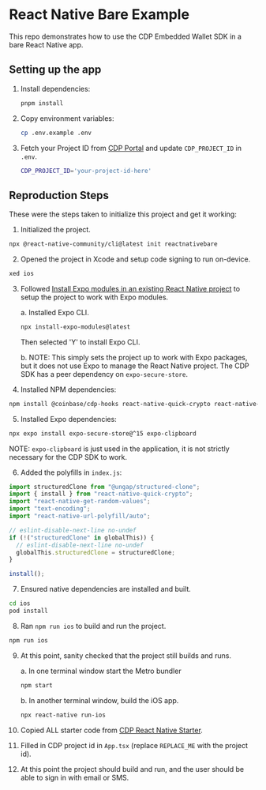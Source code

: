 # React Native Bare Example

This repo demonstrates how to use the CDP Embedded Wallet SDK in a bare React Native app.

## Setting up the app

1. Install dependencies:

   ```bash
   pnpm install
   ```

2. Copy environment variables:

   ```bash
   cp .env.example .env
   ```

3. Fetch your Project ID from [CDP Portal](https://portal.cdp.coinbase.com/) and update `CDP_PROJECT_ID` in `.env`.

   ```bash
   CDP_PROJECT_ID='your-project-id-here'
   ```

## Reproduction Steps

These were the steps taken to initialize this project and get it working:

1. Initialized the project.

```sh
npx @react-native-community/cli@latest init reactnativebare
```

2. Opened the project in Xcode and setup code signing to run on-device.

```sh
xed ios
```

3. Followed [Install Expo modules in an existing React Native project](https://docs.expo.dev/bare/installing-expo-modules/#automatic-installation) to setup the project to work with Expo modules.

   a. Installed Expo CLI.

   ```sh
   npx install-expo-modules@latest
   ```

   Then selected 'Y' to install Expo CLI.

   b. NOTE: This simply sets the project up to work with Expo packages, but it does not use Expo to manage the React Native project. The CDP SDK has a peer dependency on `expo-secure-store`.

4. Installed NPM dependencies:

```sh
npm install @coinbase/cdp-hooks react-native-quick-crypto react-native-get-random-values react-native-url-polyfill @react-native-async-storage/async-storage @ungap/structured-clone text-encoding viem
```

5. Installed Expo dependencies:

```sh
npx expo install expo-secure-store@^15 expo-clipboard
```

NOTE: `expo-clipboard` is just used in the application, it is not strictly necessary for the CDP SDK to work.

6. Added the polyfills in `index.js`:

```js
import structuredClone from "@ungap/structured-clone";
import { install } from "react-native-quick-crypto";
import "react-native-get-random-values";
import "text-encoding";
import "react-native-url-polyfill/auto";

// eslint-disable-next-line no-undef
if (!("structuredClone" in globalThis)) {
  // eslint-disable-next-line no-undef
  globalThis.structuredClone = structuredClone;
}

install();
```

7. Ensured native dependencies are installed and built.

```sh
cd ios
pod install
```

8. Ran `npm run ios` to build and run the project.

```sh
npm run ios
```

9. At this point, sanity checked that the project still builds and runs.

   a. In one terminal window start the Metro bundler

   ```sh
   npm start
   ```

   b. In another terminal window, build the iOS app.

   ```sh
   npx react-native run-ios
   ```

10. Copied ALL starter code from [CDP React Native Starter](https://github.com/coinbase/demo-react-native-expo).

11. Filled in CDP project id in `App.tsx` (replace `REPLACE_ME` with the project id).

12. At this point the project should build and run, and the user should be able to sign in with email or SMS.

